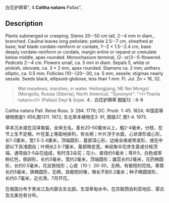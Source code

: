 白花驴蹄草",
4.**Caltha natans** Pallas",

## Description
Plants submerged or creeping. Stems 20--50 cm tall, 2--4 mm in diam., branched. Cauline leaves long petiolate; petiole 2.5--7 cm, sheathed at base; leaf blade cordate-reniform or cordate, 1--2 × 1.5--2.4 cm, base deeply cordate-reniform or cordate, margin entire or repand or crenulate below middle, apex rounded. Monochasium terminal, (2- or)3--5-flowered. Pedicels 2--4 cm. Flowers small, ca. 5 mm in diam. Sepals 5, white or pinkish, obovate, ca. 3 × 2 mm, apex rounded. Stamens ca. 2 mm; anthers elliptic, ca. 0.5 mm. Follicles (10--)20--30, ca. 5 mm, sessile; stigmas nearly sessile. Seeds black, ellipsoid-globose, less than 1 mm. Fl. Jul. 2n = 16, 32.

> Wet meadows, marshes, in water. Heilongjiang, NE Nei Mongol [Mongolia, Russia (Siberia); North America].
  "Synonym": "&lt;I&gt;Thacla natans&lt;/I&gt; (Pallas) Deyl &amp; Sojak.
**4．白花驴蹄草 图版12：6-8**

Caltha natans Pall. Reise Russ. 3: 284. 1776; DC. Prodr. 1: 45. 1824; 中国高等植物图鉴1: 656,图1311. 1972; 东北草本植物志3: 91, 图版37, 图1-4. 1975.

草本沉水或在沼泽匍匐，全体无毛。茎长20-50厘米以上，粗2-4毫米，分枝，在节上生不定根。叶在茎上等距地排列，有长柄；叶片浮于水面，心状肾形或心形，长1-2厘米，宽1.5-2.4厘米，顶端圆形，基部深心形，边缘全缘或带波形，或在中部以下具浅圆齿；叶柄长2.5-7厘米，基部稍变宽。单歧聚伞花序生茎或分枝顶端，通常由3-5朵花组成，有时含2朵花；花小，直径约5毫米；萼片5，白色或带粉红色，倒卵形，长约3毫米，宽约2毫米，顶端圆形；雄蕊长约2毫米，花药椭圆形，长约0.5毫米，花丝狭线形；心皮（10-）20-30，无柄，有极短的花柱。蓇葖长约5毫米，狭椭圆形，无柄，具极短的喙，喙长不到0.2毫米；种子椭圆球形，长约0.7毫米，近光滑。7月开花。

在我国分布于黑龙江及内蒙古东北部。生湿草甸水中。在苏联西伯利亚地区、蒙古及北美也有分布。
